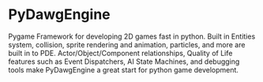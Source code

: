 # PyDawgEngine

Pygame Framework for developing 2D games fast in python. Built in Entities system, collision, sprite rendering and animation, particles, and more are built in to PDE. Actor/Object/Component relationships, Quality of Life features such as Event Dispatchers, AI State Machines, and debugging tools make PyDawgEngine a great start for python game development.
